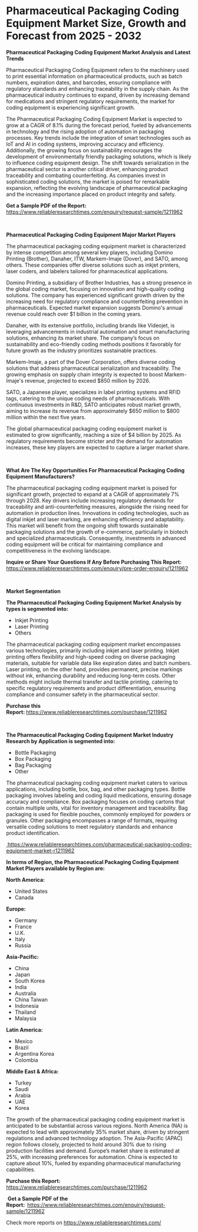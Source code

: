 <p><h1>Pharmaceutical Packaging Coding Equipment Market Size, Growth and Forecast from 2025 - 2032</h1></p><p><strong>Pharmaceutical Packaging Coding Equipment Market Analysis and Latest Trends</strong></p>
<p><p>Pharmaceutical Packaging Coding Equipment refers to the machinery used to print essential information on pharmaceutical products, such as batch numbers, expiration dates, and barcodes, ensuring compliance with regulatory standards and enhancing traceability in the supply chain. As the pharmaceutical industry continues to expand, driven by increasing demand for medications and stringent regulatory requirements, the market for coding equipment is experiencing significant growth.</p><p>The Pharmaceutical Packaging Coding Equipment Market is expected to grow at a CAGR of 8.1% during the forecast period, fueled by advancements in technology and the rising adoption of automation in packaging processes. Key trends include the integration of smart technologies such as IoT and AI in coding systems, improving accuracy and efficiency. Additionally, the growing focus on sustainability encourages the development of environmentally friendly packaging solutions, which is likely to influence coding equipment design. The shift towards serialization in the pharmaceutical sector is another critical driver, enhancing product traceability and combating counterfeiting. As companies invest in sophisticated coding solutions, the market is poised for remarkable expansion, reflecting the evolving landscape of pharmaceutical packaging and the increasing importance placed on product integrity and safety.</p></p>
<p><strong>Get a Sample PDF of the Report:&nbsp;</strong> <a href="https://www.reliableresearchtimes.com/enquiry/request-sample/1211962?utm_campaign=3355&utm_medium=2&utm_source=Github&utm_content=ia&utm_term=24032025&utm_id=pharmaceutical-packaging-coding-equipment">https://www.reliableresearchtimes.com/enquiry/request-sample/1211962</a></p>
<p>&nbsp;</p>
<p><strong>Pharmaceutical Packaging Coding Equipment Major Market Players</strong></p>
<p><p>The pharmaceutical packaging coding equipment market is characterized by intense competition among several key players, including Domino Printing (Brother), Danaher, ITW, Markem-Imaje (Dover), and SATO, among others. These companies offer diverse solutions such as inkjet printers, laser coders, and labelers tailored for pharmaceutical applications.</p><p>Domino Printing, a subsidiary of Brother Industries, has a strong presence in the global coding market, focusing on innovation and high-quality coding solutions. The company has experienced significant growth driven by the increasing need for regulatory compliance and counterfeiting prevention in pharmaceuticals. Expected market expansion suggests Domino's annual revenue could reach over $1 billion in the coming years.</p><p>Danaher, with its extensive portfolio, including brands like Videojet, is leveraging advancements in industrial automation and smart manufacturing solutions, enhancing its market share. The company’s focus on sustainability and eco-friendly coding methods positions it favorably for future growth as the industry prioritizes sustainable practices.</p><p>Markem-Imaje, a part of the Dover Corporation, offers diverse coding solutions that address pharmaceutical serialization and traceability. The growing emphasis on supply chain integrity is expected to boost Markem-Imaje's revenue, projected to exceed $850 million by 2026.</p><p>SATO, a Japanese player, specializes in label printing systems and RFID tags, catering to the unique coding needs of pharmaceuticals. With continuous investments in R&D, SATO anticipates robust market growth, aiming to increase its revenue from approximately $650 million to $800 million within the next five years.</p><p>The global pharmaceutical packaging coding equipment market is estimated to grow significantly, reaching a size of $4 billion by 2025. As regulatory requirements become stricter and the demand for automation increases, these key players are expected to capture a larger market share.</p></p>
<p>&nbsp;</p>
<p><strong>What Are The Key Opportunities For Pharmaceutical Packaging Coding Equipment Manufacturers?</strong></p>
<p><p>The pharmaceutical packaging coding equipment market is poised for significant growth, projected to expand at a CAGR of approximately 7% through 2028. Key drivers include increasing regulatory demands for traceability and anti-counterfeiting measures, alongside the rising need for automation in production lines. Innovations in coding technologies, such as digital inkjet and laser marking, are enhancing efficiency and adaptability. This market will benefit from the ongoing shift towards sustainable packaging solutions and the growth of e-commerce, particularly in biotech and specialized pharmaceuticals. Consequently, investments in advanced coding equipment will be critical for maintaining compliance and competitiveness in the evolving landscape.</p></p>
<p><strong>Inquire or Share Your Questions If Any Before Purchasing This Report:</strong> <a href="https://www.reliableresearchtimes.com/enquiry/pre-order-enquiry/1211962?utm_campaign=3355&utm_medium=2&utm_source=Github&utm_content=ia&utm_term=24032025&utm_id=pharmaceutical-packaging-coding-equipment">https://www.reliableresearchtimes.com/enquiry/pre-order-enquiry/1211962</a></p>
<p>&nbsp;</p>
<p><strong>Market Segmentation</strong></p>
<p><strong>The Pharmaceutical Packaging Coding Equipment Market Analysis by types is segmented into:</strong></p>
<p><ul><li>Inkjet Printing</li><li>Laser Printing</li><li>Others</li></ul></p>
<p><p>The pharmaceutical packaging coding equipment market encompasses various technologies, primarily including inkjet and laser printing. Inkjet printing offers flexibility and high-speed coding on diverse packaging materials, suitable for variable data like expiration dates and batch numbers. Laser printing, on the other hand, provides permanent, precise markings without ink, enhancing durability and reducing long-term costs. Other methods might include thermal transfer and tactile printing, catering to specific regulatory requirements and product differentiation, ensuring compliance and consumer safety in the pharmaceutical sector.</p></p>
<p><strong>Purchase this Report:&nbsp;</strong><a href="https://www.reliableresearchtimes.com/purchase/1211962?utm_campaign=3355&utm_medium=2&utm_source=Github&utm_content=ia&utm_term=24032025&utm_id=pharmaceutical-packaging-coding-equipment">https://www.reliableresearchtimes.com/purchase/1211962</a></p>
<p>&nbsp;</p>
<p><strong>The Pharmaceutical Packaging Coding Equipment Market Industry Research by Application is segmented into:</strong></p>
<p><ul><li>Bottle Packaging</li><li>Box Packaging</li><li>Bag Packaging</li><li>Other</li></ul></p>
<p><p>The pharmaceutical packaging coding equipment market caters to various applications, including bottle, box, bag, and other packaging types. Bottle packaging involves labeling and coding liquid medications, ensuring dosage accuracy and compliance. Box packaging focuses on coding cartons that contain multiple units, vital for inventory management and traceability. Bag packaging is used for flexible pouches, commonly employed for powders or granules. Other packaging encompasses a range of formats, requiring versatile coding solutions to meet regulatory standards and enhance product identification.</p></p>
<p><a href="https://www.reliableresearchtimes.com/pharmaceutical-packaging-coding-equipment-market-r1211962?utm_campaign=3355&utm_medium=2&utm_source=Github&utm_content=ia&utm_term=24032025&utm_id=pharmaceutical-packaging-coding-equipment">&nbsp;https://www.reliableresearchtimes.com/pharmaceutical-packaging-coding-equipment-market-r1211962</a></p>
<p><strong>In terms of Region, the Pharmaceutical Packaging Coding Equipment Market Players available by Region are:</strong></p>
<p>
    <p> <strong> North America: </strong>
        <ul>
            <li>United States</li>
            <li>Canada</li>
        </ul>
        </p> 
    <p> <strong> Europe: </strong>
        <ul>
            <li>Germany</li>
            <li>France</li>
            <li>U.K.</li>
            <li>Italy</li>
            <li>Russia</li>
        </ul>
        </p> 
    <p> <strong> Asia-Pacific: </strong>
        <ul>
            <li>China</li>
            <li>Japan</li>
            <li>South Korea</li>
            <li>India</li>
            <li>Australia</li>
            <li>China Taiwan</li>
            <li>Indonesia</li>
            <li>Thailand</li>
            <li>Malaysia</li>
        </ul>
        </p> 
    <p> <strong> Latin America: </strong>
        <ul>
            <li>Mexico</li>
            <li>Brazil</li>
            <li>Argentina Korea</li>
            <li>Colombia</li>
        </ul>
        </p> 
    <p> <strong> Middle East & Africa: </strong>
        <ul>
            <li>Turkey</li>
            <li>Saudi</li>
            <li>Arabia</li>
            <li>UAE</li>
            <li>Korea</li>
        </ul>
    </p>
    </p>
<p><p>The growth of the pharmaceutical packaging coding equipment market is anticipated to be substantial across various regions. North America (NA) is expected to lead with approximately 35% market share, driven by stringent regulations and advanced technology adoption. The Asia-Pacific (APAC) region follows closely, projected to hold around 30% due to rising production facilities and demand. Europe’s market share is estimated at 25%, with increasing preferences for automation. China is expected to capture about 10%, fueled by expanding pharmaceutical manufacturing capabilities.</p></p>
<p><strong>Purchase this Report: </strong><a href="https://www.reliableresearchtimes.com/purchase/1211962?utm_campaign=3355&utm_medium=2&utm_source=Github&utm_content=ia&utm_term=24032025&utm_id=pharmaceutical-packaging-coding-equipment">https://www.reliableresearchtimes.com/purchase/1211962</a></p>
<p>&nbsp;<strong>Get a Sample PDF of the Report:&nbsp;&nbsp;</strong><a href="https://www.reliableresearchtimes.com/enquiry/request-sample/1211962?utm_campaign=3355&utm_medium=2&utm_source=Github&utm_content=ia&utm_term=24032025&utm_id=pharmaceutical-packaging-coding-equipment">https://www.reliableresearchtimes.com/enquiry/request-sample/1211962</a></p>
<p><strong></strong></p>
<p>Check more reports on <a href="https://www.reliableresearchtimes.com/?utm_campaign=3355&utm_medium=2&utm_source=Github&utm_content=ia&utm_term=24032025&utm_id=pharmaceutical-packaging-coding-equipment">https://www.reliableresearchtimes.com/</a></p>